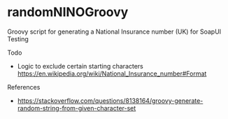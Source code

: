 # randomNINOGroovy
Groovy script for generating a National Insurance number (UK) for SoapUI Testing

Todo
- Logic to exclude certain starting characters https://en.wikipedia.org/wiki/National_Insurance_number#Format

References
- https://stackoverflow.com/questions/8138164/groovy-generate-random-string-from-given-character-set
